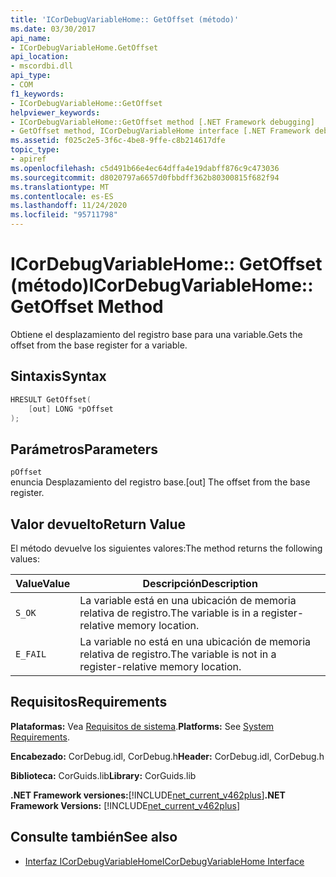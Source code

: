 ```yaml
---
title: 'ICorDebugVariableHome:: GetOffset (método)'
ms.date: 03/30/2017
api_name:
- ICorDebugVariableHome.GetOffset
api_location:
- mscordbi.dll
api_type:
- COM
f1_keywords:
- ICorDebugVariableHome::GetOffset
helpviewer_keywords:
- ICorDebugVariableHome::GetOffset method [.NET Framework debugging]
- GetOffset method, ICorDebugVariableHome interface [.NET Framework debugging]
ms.assetid: f025c2e5-3f6c-4be8-9ffe-c8b214617dfe
topic_type:
- apiref
ms.openlocfilehash: c5d491b66e4ec64dffa4e19dabff876c9c473036
ms.sourcegitcommit: d8020797a6657d0fbbdff362b80300815f682f94
ms.translationtype: MT
ms.contentlocale: es-ES
ms.lasthandoff: 11/24/2020
ms.locfileid: "95711798"
---
```

# <a name="icordebugvariablehomegetoffset-method"></a><span data-ttu-id="b6510-102">ICorDebugVariableHome:: GetOffset (método)</span><span class="sxs-lookup"><span data-stu-id="b6510-102">ICorDebugVariableHome::GetOffset Method</span></span>

<span data-ttu-id="b6510-103">Obtiene el desplazamiento del registro base para una variable.</span><span class="sxs-lookup"><span data-stu-id="b6510-103">Gets the offset from the base register for a variable.</span></span>  
  
## <a name="syntax"></a><span data-ttu-id="b6510-104">Sintaxis</span><span class="sxs-lookup"><span data-stu-id="b6510-104">Syntax</span></span>  
  
```cpp  
HRESULT GetOffset(  
    [out] LONG *pOffset  
);  
```  
  
## <a name="parameters"></a><span data-ttu-id="b6510-105">Parámetros</span><span class="sxs-lookup"><span data-stu-id="b6510-105">Parameters</span></span>  

 `pOffset`  
 <span data-ttu-id="b6510-106">enuncia Desplazamiento del registro base.</span><span class="sxs-lookup"><span data-stu-id="b6510-106">[out] The offset from the base register.</span></span>  
  
## <a name="return-value"></a><span data-ttu-id="b6510-107">Valor devuelto</span><span class="sxs-lookup"><span data-stu-id="b6510-107">Return Value</span></span>  

 <span data-ttu-id="b6510-108">El método devuelve los siguientes valores:</span><span class="sxs-lookup"><span data-stu-id="b6510-108">The method returns the following values:</span></span>  
  
|<span data-ttu-id="b6510-109">Value</span><span class="sxs-lookup"><span data-stu-id="b6510-109">Value</span></span>|<span data-ttu-id="b6510-110">Descripción</span><span class="sxs-lookup"><span data-stu-id="b6510-110">Description</span></span>|  
|-----------|-----------------|  
|`S_OK`|<span data-ttu-id="b6510-111">La variable está en una ubicación de memoria relativa de registro.</span><span class="sxs-lookup"><span data-stu-id="b6510-111">The variable is in a register-relative memory location.</span></span>|  
|`E_FAIL`|<span data-ttu-id="b6510-112">La variable no está en una ubicación de memoria relativa de registro.</span><span class="sxs-lookup"><span data-stu-id="b6510-112">The variable is not in a register-relative memory location.</span></span>|  
  
## <a name="requirements"></a><span data-ttu-id="b6510-113">Requisitos</span><span class="sxs-lookup"><span data-stu-id="b6510-113">Requirements</span></span>  

 <span data-ttu-id="b6510-114">**Plataformas:** Vea [Requisitos de sistema](../../get-started/system-requirements.md).</span><span class="sxs-lookup"><span data-stu-id="b6510-114">**Platforms:** See [System Requirements](../../get-started/system-requirements.md).</span></span>  
  
 <span data-ttu-id="b6510-115">**Encabezado:** CorDebug.idl, CorDebug.h</span><span class="sxs-lookup"><span data-stu-id="b6510-115">**Header:** CorDebug.idl, CorDebug.h</span></span>  
  
 <span data-ttu-id="b6510-116">**Biblioteca:** CorGuids.lib</span><span class="sxs-lookup"><span data-stu-id="b6510-116">**Library:** CorGuids.lib</span></span>  
  
 <span data-ttu-id="b6510-117">**.NET Framework versiones:**[!INCLUDE[net_current_v462plus](../../../../includes/net-current-v462plus-md.md)]</span><span class="sxs-lookup"><span data-stu-id="b6510-117">**.NET Framework Versions:** [!INCLUDE[net_current_v462plus](../../../../includes/net-current-v462plus-md.md)]</span></span>  
  
## <a name="see-also"></a><span data-ttu-id="b6510-118">Consulte también</span><span class="sxs-lookup"><span data-stu-id="b6510-118">See also</span></span>

- [<span data-ttu-id="b6510-119">Interfaz ICorDebugVariableHome</span><span class="sxs-lookup"><span data-stu-id="b6510-119">ICorDebugVariableHome Interface</span></span>](icordebugvariablehome-interface.md)
